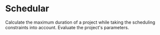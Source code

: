 # Schedular
Calculate the maximum duration of a project while taking the scheduling constraints into account. Evaluate the project's parameters.
